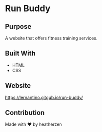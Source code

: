 # Run Buddy

## Purpose
A website that offers fitness training services.

## Built With
* HTML
* CSS

## Website
https://lernantino.gitgub.io/run-buddy/

## Contribution
Made with ❤️ by heatherzen
